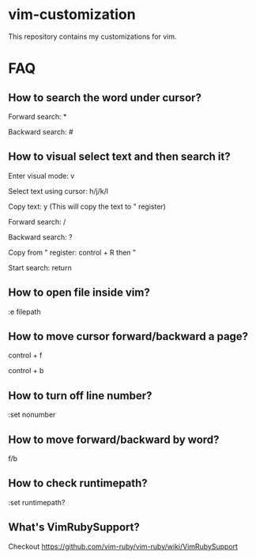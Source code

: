 # vim-customization

This repository contains my customizations for vim.

# FAQ

## How to search the word under cursor?

Forward search: *

Backward search: #


## How to visual select text and then search it?

Enter visual mode: v

Select text using cursor: h/j/k/l

Copy text: y (This will copy the text to " register)

Forward search: /

Backward search: ?

Copy from " register: control + R then "

Start search: return

## How to open file inside vim?

:e filepath

## How to move cursor forward/backward a page?

control + f

control + b

## How to turn off line number?
:set nonumber

## How to move forward/backward by word?
f/b

## How to check runtimepath?
:set runtimepath?

## What's VimRubySupport?
Checkout https://github.com/vim-ruby/vim-ruby/wiki/VimRubySupport
